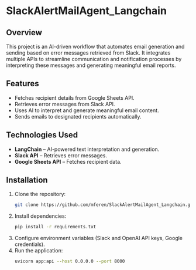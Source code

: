 # SlackAlertMailAgent_Langchain

## Overview
This project is an AI-driven workflow that automates email generation and sending based on error messages retrieved from Slack. It integrates multiple APIs to streamline communication and notification processes by interpreting these messages and generating meaningful email reports.

## Features
- Fetches recipient details from Google Sheets API.
- Retrieves error messages from Slack API.
- Uses AI to interpret and generate meaningful email content.
- Sends emails to designated recipients automatically.

## Technologies Used
- **LangChain** – AI-powered text interpretation and generation.
- **Slack API** – Retrieves error messages.
- **Google Sheets API** – Fetches recipient data.



## Installation
1. Clone the repository:
   ```bash
   git clone https://github.com/mferen/SlackAlertMailAgent_Langchain.git
    ```
2. Install dependencies:
   ```bash
   pip install -r requirements.txt
   ```
3. Configure environment variables (Slack and OpenAI API keys, Google credentials).
4. Run the application:
   ```bash
   uvicorn app:api --host 0.0.0.0 --port 8000
   ```


